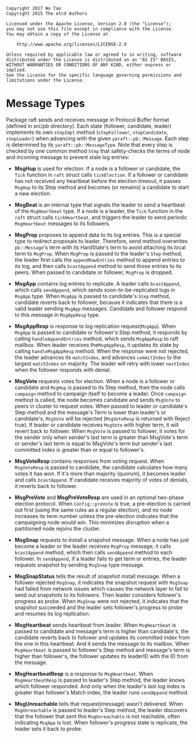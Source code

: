     Copyright 2017 Wu Tao
    Copyright 2015 The etcd Authors
    
    Licensed under the Apache License, Version 2.0 (the "License");
    you may not use this file except in compliance with the License.
    You may obtain a copy of the License at
    
        http://www.apache.org/licenses/LICENSE-2.0
    
    Unless required by applicable law or agreed to in writing, software
    distributed under the License is distributed on an "AS IS" BASIS,
    WITHOUT WARRANTIES OR CONDITIONS OF ANY KIND, either express or implied.
    See the License for the specific language governing permissions and
    limitations under the License.

# Message Types

Package raft sends and receives message in Protocol Buffer format (defined
in src/pb directory). Each state (follower, candidate, leader) implements its
own `stepImpl` method (`stepFollower`, `stepCandidate`, `stepLeader`) when
advancing with the given `yaraft::pb::Message`. Each step is determined by its
`yaraft::pb::MessageType`. Note that every step is checked by one common method
`Step` that safety-checks the terms of node and incoming message to prevent
stale log entries:

- **MsgHup** is used for election. If a node is a follower or candidate, the
	`Tick` function in `raft` struct calls `tickElection`. If a follower or
	candidate has not received any heartbeat before the election timeout, it
	passes `MsgHup` to its Step method and becomes (or remains) a candidate to
	start a new election.

- **MsgBeat** is an internal type that signals the leader to send a heartbeat of
	the `MsgHeartbeat` type. If a node is a leader, the `Tick` function in
	the `raft` struct calls `tickHeartbeat`, and triggers the leader to
	send periodic `MsgHeartbeat` messages to its followers.

- **MsgProp** proposes to append data to its log entries. This is a special
	type to redirect proposals to leader. Therefore, send method overwrites
	`pb::Message`'s term with its HardState's term to avoid attaching its
	local term to `MsgProp`. When `MsgProp` is passed to the leader's `Step`
	method, the leader first calls the `appendRawEntries` method to append entries
	to its log, and then calls `bcastAppend` method to send those entries to
	its peers. When passed to candidate or follower, `MsgProp` is dropped.

-  **MsgApp** contains log entries to replicate. A leader calls `bcastAppend`,
	which calls `sendAppend`, which sends soon-to-be-replicated logs in `MsgApp`
	type. When `MsgApp` is passed to candidate's `Step` method, candidate reverts
	back to follower, because it indicates that there is a valid leader sending
	`MsgApp` messages. Candidate and follower respond to this message in
	`MsgAppResp` type.

- **MsgAppResp** is response to log replication request(`MsgApp`). When
	`MsgApp` is passed to candidate or follower's Step method, it responds by
	calling `handleAppendEntries` method, which sends `MsgAppResp` to raft
	mailbox. When leader receives the`MsgAppResp`, it updates its state by calling
	`handleMsgAppResp` method. When the response were not rejected, the leader
	advances its `matchIndex`, and advances `commitIndex` to the largest `matchIndex`
	on majority. The leader will retry with lower `nextIndex` when the follower
	responds with denial.

- **MsgVote** requests votes for election. When a node is a follower or
	candidate and `MsgHup` is passed to its Step method, then the node calls
	`campaign` method to campaign itself to become a leader. Once `campaign`
	method is called, the node becomes candidate and sends `MsgVote` to peers
	in cluster to request votes. When passed to leader or candidate's Step
	method and the message's Term is lower than leader's or candidate's,
	`MsgVote` will be rejected (`MsgVoteResp` is returned with Reject true).
	If leader or candidate receives `MsgVote` with higher term, it will revert
	back to follower. When `MsgVote` is passed to follower, it votes for the
	sender only when sender's last term is greater than MsgVote's term or
	sender's last term is equal to MsgVote's term but sender's last committed
	index is greater than or equal to follower's.

- **MsgVoteResp** contains responses from voting request. When `MsgVoteResp` is
	passed to candidate, the candidate calculates how many votes it has won. If
	it's more than majority (quorum), it becomes leader and calls `bcastAppend`.
	If candidate receives majority of votes of denials, it reverts back to
	follower.

- **MsgPreVote** and **MsgPreVoteResp** are used in an optional two-phase election
	protocol. When `Config::preVote` is true, a pre-election is carried out first
	(using the same rules as a regular election), and no node increases its term
	number unless the pre-election indicates that the campaigning node would win.
	This minimizes disruption when a partitioned node rejoins the cluster.

- **MsgSnap** requests to install a snapshot message. When a node has just
	become a leader or the leader receives `MsgProp` message, it calls
	`bcastAppend` method, which then calls `sendAppend` method to each
	follower. In `sendAppend`, if a leader fails to get term or entries,
	the leader requests snapshot by sending `MsgSnap` type message.

- **MsgSnapStatus** tells the result of snapshot install message. When a
	follower rejected `MsgSnap`, it indicates the snapshot request with
	`MsgSnap` had failed from network issues which causes the network layer
	to fail to send out snapshots to its followers. Then leader considers
	follower's progress as probe. When `MsgSnap` were not rejected, it
	indicates that the snapshot succeeded and the leader sets follower's
	progress to probe and resumes its log replication.

- **MsgHeartbeat** sends heartbeat from leader. When `MsgHeartbeat` is passed
	to candidate and message's term is higher than candidate's, the candidate
	reverts back to follower and updates its committed index from the one in
	this heartbeat. And it sends the message to its mailbox. When
	`MsgHeartbeat` is passed to follower's Step method and message's term is
	higher than follower's, the follower updates its leaderID with the ID
	from the message.

- **MsgHeartbeatResp** is a response to `MsgHeartbeat`. When `MsgHeartbeatResp`
	is passed to leader's Step method, the leader knows which follower
	responded. And only when the leader's last log index is greater than
	follower's Match index, the leader runs `sendAppend` method.

- **MsgUnreachable** tells that request(message) wasn't delivered. When
	`MsgUnreachable` is passed to leader's Step method, the leader discovers
	that the follower that sent this `MsgUnreachable` is not reachable, often
	indicating `MsgApp` is lost. When follower's progress state is replicate,
	the leader sets it back to probe.
